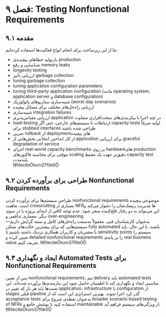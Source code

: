 
# فصل ۹: Testing Nonfunctional Requirements

## ۹.۱ مقدمه
ما از این زیرساخت برای انجام انواع فعالیت‌ها استفاده کرده‌ایم:
- بازتولید خطاهای پیچیده‌ی production  
- شناسایی و رفع memory leaks  
- longevity testing  
- ارزیابی تأثیر garbage collection  
- tuning garbage collection  
- tuning application configuration parameters  
- tuning third-party application configuration (مانند operating system، application server و database configuration)  
- شبیه‌سازی سناریوهای پاتولوژیک (worst-day scenarios)  
- ارزیابی راه‌حل‌های مختلف برای مسائل پیچیده  
- شبیه‌سازی integration failures  
- ارزیابی مقیاس‌پذیری application در چند اجرا با پیکربندی‌های سخت‌افزاری متفاوت  
- load-testing ارتباطات با سیستم‌های خارجی، حتی اگر capacity tests اولیه صرفاً برای stubbed interfaces طراحی شده باشند  
- تمرین rollback از deploymentهای پیچیده  
- از کار انداختن انتخابی بخش‌هایی از application برای ارزیابی graceful degradation of service  
- اجرای real-world capacity benchmarks بر روی hardwareهای production موقتی برای محاسبه فاکتورهای scaling دقیق‌تر جهت یک محیط capacity test بلندمدت  
fileciteturn37file0

## ۹.۲ طراحی برای برآورده کردن Nonfunctional Requirements
طراحی سیستم‌ها برای برآورده کردن nonfunctional requirements موضوعی پیچیده است. ماهیت crosscutting بسیاری از NFRها مدیریت ریسک‌شان را دشوار می‌کند و این می‌تواند به دو رفتار فلج‌کننده منجر شود: عدم توجه کافی از ابتدای پروژه یا در سوی دیگر، معماری تدافعی و over-engineering.  
به‌عنوان کارشناسان فنی، معمولاً به‌سمت راه‌حل‌های کامل و بسته گرایش داریم—سیستم‌هایی که برای بیشترین حالت‌های ممکن fully automated باشند. با این حال، باید با مشتریان و کاربران همکاری نزدیک داشته باشیم تا sensitivity points سیستم را تعیین کرده و detailed nonfunctional requirements را بر پایه‌ی real business value تعریف کنیم. fileciteturn37file0

## ۹.۳ ایجاد و نگهداری Automated Tests برای Nonfunctional Requirements
پس از تعیین nonfunctional requirements، تیم delivery باید automated tests مناسبی ایجاد و نگهداری کند تا اطمینان حاصل شود این نیازمندی‌ها برآورده شده‌اند. این تست‌ها باید هر بار که تغییر در application، infrastructure یا configuration از stages قبلی pipeline گذر کرد اجرا شوند. بهترین استراتژی این است که از acceptance tests به‌عنوان نقطه‌ی شروع برای broader scenario-based testing of NFRs استفاده کنید تا پوشش جامع و maintainable از ویژگی‌های سیستم فراهم آید. fileciteturn37file0
